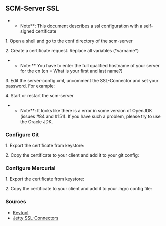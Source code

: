 SCM-Server SSL
--------------

-   -   Note\*\*: This document describes a ssl configuration with a
        self-signed certificate

1\. Open a shell and go to the conf directory of the scm-server

2\. Create a certificate request. Replace all variables (\*varname\*) 

-   -   Note:\*\* You have to enter the full qualified hostname of your
        server for the cn (cn = What is your first and last name?)

3\. Edit the server-config.xml, uncomment the SSL-Connector and set your
password. For example:

4\. Start or restart the scm-server

-   -   Note\*\*: It looks like there is a error in some version of
        OpenJDK (issues \#84 and \#151). If you have such a problem,
        please try to use the Oracle JDK.

### Configure Git

1\. Export the certificate from keystore: 

2\. Copy the certificate to your client and add it to your git config: 

### Configure Mercurial

1\. Export the certificate from keystore: 

2\. Copy the certificate to your client and add it to your .hgrc config
file: 

### Sources

-   [Keytool](http://download.oracle.com/javase/1.4.2/docs/tooldocs/windows/keytool.html "wikilink")
-   [Jetty
    SSL-Connectors](http://wiki.eclipse.org/Jetty/Reference/SSL_Connectors "wikilink")
